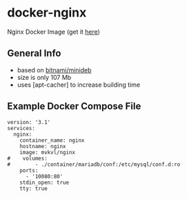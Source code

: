 # docker-nginx
Nginx Docker Image (get it [here](https://hub.docker.com/r/mvkvl/nginx/))

## General Info
- based on [bitnami/minideb](https://hub.docker.com/r/bitnami/minideb/)
- size is only 107 Mb
- uses [apt-cacher] to increase building time

## Example Docker Compose File
```
version: '3.1'
services:
  nginx:
    container_name: nginx
    hostname: nginx
    image: mvkvl/nginx
#    volumes:
#        - ./container/mariadb/conf:/etc/mysql/conf.d:ro
    ports:
      - '10080:80'
    stdin_open: true
    tty: true
```
